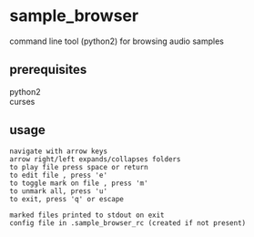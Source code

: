 # sample_browser
command line tool (python2) for browsing audio samples

## prerequisites
python2  
curses

## usage

    navigate with arrow keys
    arrow right/left expands/collapses folders
    to play file press space or return
    to edit file , press 'e'
    to toggle mark on file , press 'm'
    to unmark all, press 'u'
    to exit, press 'q' or escape 

    marked files printed to stdout on exit
    config file in .sample_browser_rc (created if not present)

